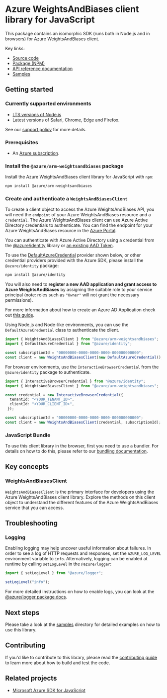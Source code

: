 # Azure WeightsAndBiases client library for JavaScript

This package contains an isomorphic SDK (runs both in Node.js and in browsers) for Azure WeightsAndBiases client.



Key links:

- [Source code](https://github.com/Azure/azure-sdk-for-js/tree/main/sdk/liftrweightsandbiases/arm-weightsandbiases)
- [Package (NPM)](https://www.npmjs.com/package/@azure/arm-weightsandbiases)
- [API reference documentation](https://learn.microsoft.com/javascript/api/@azure/arm-weightsandbiases?view=azure-node-preview)
- [Samples](https://github.com/Azure/azure-sdk-for-js/tree/main/sdk/liftrweightsandbiases/arm-weightsandbiases/samples)

## Getting started

### Currently supported environments

- [LTS versions of Node.js](https://github.com/nodejs/release#release-schedule)
- Latest versions of Safari, Chrome, Edge and Firefox.

See our [support policy](https://github.com/Azure/azure-sdk-for-js/blob/main/SUPPORT.md) for more details.

### Prerequisites

- An [Azure subscription][azure_sub].

### Install the `@azure/arm-weightsandbiases` package

Install the Azure WeightsAndBiases client library for JavaScript with `npm`:

```bash
npm install @azure/arm-weightsandbiases
```

### Create and authenticate a `WeightsAndBiasesClient`

To create a client object to access the Azure WeightsAndBiases API, you will need the `endpoint` of your Azure WeightsAndBiases resource and a `credential`. The Azure WeightsAndBiases client can use Azure Active Directory credentials to authenticate.
You can find the endpoint for your Azure WeightsAndBiases resource in the [Azure Portal][azure_portal].

You can authenticate with Azure Active Directory using a credential from the [@azure/identity][azure_identity] library or [an existing AAD Token](https://github.com/Azure/azure-sdk-for-js/blob/master/sdk/identity/identity/samples/AzureIdentityExamples.md#authenticating-with-a-pre-fetched-access-token).

To use the [DefaultAzureCredential][defaultazurecredential] provider shown below, or other credential providers provided with the Azure SDK, please install the `@azure/identity` package:

```bash
npm install @azure/identity
```

You will also need to **register a new AAD application and grant access to Azure WeightsAndBiases** by assigning the suitable role to your service principal (note: roles such as `"Owner"` will not grant the necessary permissions).

For more information about how to create an Azure AD Application check out [this guide](https://learn.microsoft.com/azure/active-directory/develop/howto-create-service-principal-portal).

Using Node.js and Node-like environments, you can use the `DefaultAzureCredential` class to authenticate the client.

```ts 
import { WeightsAndBiasesClient } from "@azure/arm-weightsandbiases";
import { DefaultAzureCredential } from "@azure/identity";

const subscriptionId = "00000000-0000-0000-0000-000000000000";
const client = new WeightsAndBiasesClient(new DefaultAzureCredential(), subscriptionId);
```

For browser environments, use the `InteractiveBrowserCredential` from the `@azure/identity` package to authenticate.

```ts 
import { InteractiveBrowserCredential } from "@azure/identity";
import { WeightsAndBiasesClient } from "@azure/arm-weightsandbiases";

const credential = new InteractiveBrowserCredential({
  tenantId: "<YOUR_TENANT_ID>",
  clientId: "<YOUR_CLIENT_ID>",
 });

const subscriptionId = "00000000-0000-0000-0000-000000000000";
const client = new WeightsAndBiasesClient(credential, subscriptionId);
```


### JavaScript Bundle
To use this client library in the browser, first you need to use a bundler. For details on how to do this, please refer to our [bundling documentation](https://aka.ms/AzureSDKBundling).

## Key concepts

### WeightsAndBiasesClient

`WeightsAndBiasesClient` is the primary interface for developers using the Azure WeightsAndBiases client library. Explore the methods on this client object to understand the different features of the Azure WeightsAndBiases service that you can access.

## Troubleshooting

### Logging

Enabling logging may help uncover useful information about failures. In order to see a log of HTTP requests and responses, set the `AZURE_LOG_LEVEL` environment variable to `info`. Alternatively, logging can be enabled at runtime by calling `setLogLevel` in the `@azure/logger`:

```ts 
import { setLogLevel } from "@azure/logger";

setLogLevel("info");
```

For more detailed instructions on how to enable logs, you can look at the [@azure/logger package docs](https://github.com/Azure/azure-sdk-for-js/tree/main/sdk/core/logger).

## Next steps

Please take a look at the [samples](https://github.com/Azure/azure-sdk-for-js/tree/main/sdk/liftrweightsandbiases/arm-weightsandbiases/samples) directory for detailed examples on how to use this library.

## Contributing

If you'd like to contribute to this library, please read the [contributing guide](https://github.com/Azure/azure-sdk-for-js/blob/main/CONTRIBUTING.md) to learn more about how to build and test the code.

## Related projects

- [Microsoft Azure SDK for JavaScript](https://github.com/Azure/azure-sdk-for-js)

[azure_sub]: https://azure.microsoft.com/free/
[azure_portal]: https://portal.azure.com
[azure_identity]: https://github.com/Azure/azure-sdk-for-js/tree/main/sdk/identity/identity
[defaultazurecredential]: https://github.com/Azure/azure-sdk-for-js/tree/main/sdk/identity/identity#defaultazurecredential
